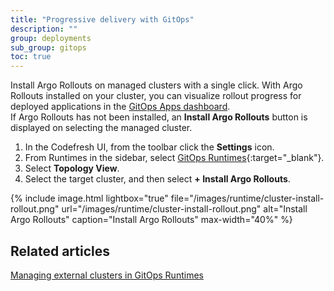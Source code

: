 ```yaml
---
title: "Progressive delivery with GitOps"
description: ""
group: deployments
sub_group: gitops
toc: true
---
```



Install Argo Rollouts on managed clusters with a single click. With Argo Rollouts installed on your cluster, you can visualize rollout progress for deployed applications in the [GitOps Apps dashboard]({{site.baseurl}}/docs/deployments/gitops/applications-dashboard/#rollout-progress-visualization).  
If Argo Rollouts has not been installed, an **Install Argo Rollouts** button is displayed on selecting the managed cluster. 

1. In the Codefresh UI, from the toolbar click the **Settings** icon.
1. From Runtimes in the sidebar, select [GitOps Runtimes](https://g.codefresh.io/2.0/account-settings/runtimes){:target="\_blank"}.
1. Select **Topology View**.
1. Select the target cluster, and then select **+ Install Argo Rollouts**.
 
{% include 
	image.html 
	lightbox="true" 
	file="/images/runtime/cluster-install-rollout.png" 
	url="/images/runtime/cluster-install-rollout.png" 
	alt="Install Argo Rollouts" 
	caption="Install Argo Rollouts"
  max-width="40%" 
%}

## Related articles
[Managing external clusters in GitOps Runtimes]({{site.baseurl}}/docs/installation/gitops/managed-cluster/)  